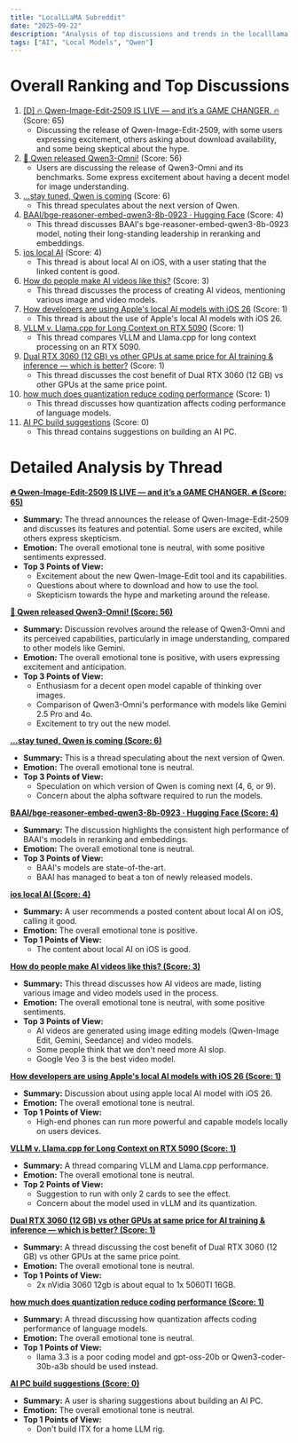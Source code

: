```yaml
---
title: "LocalLLaMA Subreddit"
date: "2025-09-22"
description: "Analysis of top discussions and trends in the localllama subreddit"
tags: ["AI", "Local Models", "Qwen"]
---
```


# Overall Ranking and Top Discussions
1.  [[D] 🔥 Qwen-Image-Edit-2509 IS LIVE — and it’s a GAME CHANGER. 🔥](https://i.redd.it/taitk409drqf1.jpeg) (Score: 65)
    *   Discussing the release of Qwen-Image-Edit-2509, with some users expressing excitement, others asking about download availability, and some being skeptical about the hype.
2.  [🚀 Qwen released Qwen3-Omni!](https://www.reddit.com/gallery/1nntr5a) (Score: 56)
    *   Users are discussing the release of Qwen3-Omni and its benchmarks. Some express excitement about having a decent model for image understanding.
3.  [...stay tuned, Qwen is coming](https://i.redd.it/29j60g9nrrqf1.png) (Score: 6)
    *   This thread speculates about the next version of Qwen.
4.  [BAAI/bge-reasoner-embed-qwen3-8b-0923 · Hugging Face](https://huggingface.co/BAAI/bge-reasoner-embed-qwen3-8b-0923) (Score: 4)
    *   This thread discusses BAAI's bge-reasoner-embed-qwen3-8b-0923 model, noting their long-standing leadership in reranking and embeddings.
5.  [ios local AI](https://www.reddit.com/r/LocalLLaMA/comments/1nntk51/ios_local_ai/) (Score: 4)
    *   This thread is about local AI on iOS, with a user stating that the linked content is good.
6.  [How do people make AI videos like this?](https://www.instagram.com/p/DOsjp8yAMgm/?igsh=MTNnb3JieW0xdGd2bQ==) (Score: 3)
    *   This thread discusses the process of creating AI videos, mentioning various image and video models.
7.  [How developers are using Apple's local AI models with iOS 26](https://techcrunch.com/2025/09/19/how-developers-are-using-apples-local-ai-models-with-ios-26/) (Score: 1)
    *   This thread is about the use of Apple's local AI models with iOS 26.
8.  [VLLM v. Llama.cpp for Long Context on RTX 5090](https://www.reddit.com/r/LocalLLaMA/comments/1nnv17u/vllm_v_llamacpp_for_long_context_on_rtx_5090/) (Score: 1)
    *   This thread compares VLLM and Llama.cpp for long context processing on an RTX 5090.
9.  [Dual RTX 3060 (12 GB) vs other GPUs at same price for AI training & inference — which is better?](https://www.reddit.com/r/LocalLLaMA/comments/1nnwb5p/dual_rtx_3060_12_gb_vs_other_gpus_at_same_price/) (Score: 1)
    *   This thread discusses the cost benefit of Dual RTX 3060 (12 GB) vs other GPUs at the same price point.
10. [how much does quantization reduce coding performance](https://www.reddit.com/r/LocalLLaMA/comments/1nnwdri/how_much_does_quantization_reduce_coding/) (Score: 1)
    *   This thread discusses how quantization affects coding performance of language models.
11. [AI PC build suggestions](https://www.reddit.com/r/LocalLLaMA/comments/1nntw3h/ai_pc_build_suggestions/) (Score: 0)
    *   This thread contains suggestions on building an AI PC.

# Detailed Analysis by Thread
**[🔥 Qwen-Image-Edit-2509 IS LIVE — and it’s a GAME CHANGER. 🔥 (Score: 65)](https://i.redd.it/taitk409drqf1.jpeg)**
*   **Summary:** The thread announces the release of Qwen-Image-Edit-2509 and discusses its features and potential. Some users are excited, while others express skepticism.
*   **Emotion:** The overall emotional tone is neutral, with some positive sentiments expressed.
*   **Top 3 Points of View:**
    *   Excitement about the new Qwen-Image-Edit tool and its capabilities.
    *   Questions about where to download and how to use the tool.
    *   Skepticism towards the hype and marketing around the release.

**[🚀 Qwen released Qwen3-Omni! (Score: 56)](https://www.reddit.com/gallery/1nntr5a)**
*   **Summary:** Discussion revolves around the release of Qwen3-Omni and its perceived capabilities, particularly in image understanding, compared to other models like Gemini.
*   **Emotion:** The overall emotional tone is positive, with users expressing excitement and anticipation.
*   **Top 3 Points of View:**
    *   Enthusiasm for a decent open model capable of thinking over images.
    *   Comparison of Qwen3-Omni's performance with models like Gemini 2.5 Pro and 4o.
    *   Excitement to try out the new model.

**[...stay tuned, Qwen is coming (Score: 6)](https://i.redd.it/29j60g9nrrqf1.png)**
*   **Summary:** This is a thread speculating about the next version of Qwen.
*   **Emotion:** The overall emotional tone is neutral.
*   **Top 3 Points of View:**
    *   Speculation on which version of Qwen is coming next (4, 6, or 9).
    *   Concern about the alpha software required to run the models.

**[BAAI/bge-reasoner-embed-qwen3-8b-0923 · Hugging Face (Score: 4)](https://huggingface.co/BAAI/bge-reasoner-embed-qwen3-8b-0923)**
*   **Summary:** The discussion highlights the consistent high performance of BAAI's models in reranking and embeddings.
*   **Emotion:** The overall emotional tone is neutral.
*   **Top 3 Points of View:**
    *   BAAI's models are state-of-the-art.
    *   BAAI has managed to beat a ton of newly released models.

**[ios local AI (Score: 4)](https://www.reddit.com/r/LocalLLaMA/comments/1nntk51/ios_local_ai/)**
*   **Summary:** A user recommends a posted content about local AI on iOS, calling it good.
*   **Emotion:** The overall emotional tone is positive.
*   **Top 1 Points of View:**
    *   The content about local AI on iOS is good.

**[How do people make AI videos like this? (Score: 3)](https://www.instagram.com/p/DOsjp8yAMgm/?igsh=MTNnb3JieW0xdGd2bQ==)**
*   **Summary:** This thread discusses how AI videos are made, listing various image and video models used in the process.
*   **Emotion:** The overall emotional tone is neutral, with some positive sentiments.
*   **Top 3 Points of View:**
    *   AI videos are generated using image editing models (Qwen-Image Edit, Gemini, Seedance) and video models.
    *   Some people think that we don't need more AI slop.
    *   Google Veo 3 is the best video model.

**[How developers are using Apple's local AI models with iOS 26 (Score: 1)](https://techcrunch.com/2025/09/19/how-developers-are-using-apples-local-ai-models-with-ios-26/)**
*   **Summary:** Discussion about using apple local AI model with iOS 26.
*   **Emotion:** The overall emotional tone is neutral.
*   **Top 1 Points of View:**
    *   High-end phones can run more powerful and capable models locally on users devices.

**[VLLM v. Llama.cpp for Long Context on RTX 5090 (Score: 1)](https://www.reddit.com/r/LocalLLaMA/comments/1nnv17u/vllm_v_llamacpp_for_long_context_on_rtx_5090/)**
*   **Summary:** A thread comparing VLLM and Llama.cpp performance.
*   **Emotion:** The overall emotional tone is neutral.
*   **Top 2 Points of View:**
    *   Suggestion to run with only 2 cards to see the effect.
    *   Concern about the model used in vLLM and its quantization.

**[Dual RTX 3060 (12 GB) vs other GPUs at same price for AI training & inference — which is better? (Score: 1)](https://www.reddit.com/r/LocalLLaMA/comments/1nnwb5p/dual_rtx_3060_12_gb_vs_other_gpus_at_same_price/)**
*   **Summary:** A thread discussing the cost benefit of Dual RTX 3060 (12 GB) vs other GPUs at the same price point.
*   **Emotion:** The overall emotional tone is neutral.
*   **Top 1 Points of View:**
    *   2x nVidia 3060 12gb is about equal to 1x 5060TI 16GB.

**[how much does quantization reduce coding performance (Score: 1)](https://www.reddit.com/r/LocalLLaMA/comments/1nnwdri/how_much_does_quantization_reduce_coding/)**
*   **Summary:** A thread discussing how quantization affects coding performance of language models.
*   **Emotion:** The overall emotional tone is neutral.
*   **Top 1 Points of View:**
    *   llama 3.3 is a poor coding model and gpt-oss-20b or Qwen3-coder-30b-a3b should be used instead.

**[AI PC build suggestions (Score: 0)](https://www.reddit.com/r/LocalLLaMA/comments/1nntw3h/ai_pc_build_suggestions/)**
*   **Summary:** A user is sharing suggestions about building an AI PC.
*   **Emotion:** The overall emotional tone is neutral.
*   **Top 1 Points of View:**
    *   Don't build ITX for a home LLM rig.

